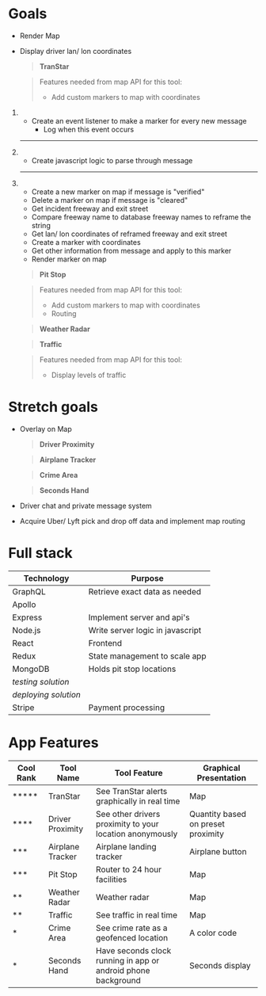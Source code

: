# Goals

- Render Map
- Display driver lan/ lon coordinates

  > **TranStar**

  > Features needed from map API for this tool:
  >
  > - Add custom markers to map with coordinates

1.  - Create an event listener to make a marker for every new message
      - Log when this event occurs

    ***

2.  - Create javascript logic to parse through message

    ***

3.  - Create a new marker on map if message is "verified"
    - Delete a marker on map if message is "cleared"
    - Get incident freeway and exit street
    - Compare freeway name to database freeway names to reframe the string
    - Get lan/ lon coordinates of reframed freeway and exit street
    - Create a marker with coordinates
    - Get other information from message and apply to this marker
    - Render marker on map

    > **Pit Stop**

    > Features needed from map API for this tool:
    >
    > - Add custom markers to map with coordinates
    > - Routing

    > **Weather Radar**

    > **Traffic**

    > Features needed from map API for this tool:
    >
    > - Display levels of traffic

# Stretch goals

- Overlay on Map

  > **Driver Proximity**

  > **Airplane Tracker**

  > **Crime Area**

  > **Seconds Hand**

- Driver chat and private message system
- Acquire Uber/ Lyft pick and drop off data and implement map routing

# Full stack

| Technology           | Purpose                          |
| -------------------- | -------------------------------- |
| GraphQL              | Retrieve exact data as needed    |
| Apollo               |                                  |
| Express              | Implement server and api's       |
| Node.js              | Write server logic in javascript |
| React                | Frontend                         |
| Redux                | State management to scale app    |
| MongoDB              | Holds pit stop locations         |
| _testing solution_   |                                  |
| _deploying solution_ |                                  |
| Stripe               | Payment processing               |

# App Features

| Cool Rank  | Tool Name        | Tool Feature                                                  | Graphical Presentation             |
| ---------- | ---------------- | ------------------------------------------------------------- | ---------------------------------- |
| \*\*\*\*\* | TranStar         | See TranStar alerts graphically in real time                  | Map                                |
| \*\*\*\*   | Driver Proximity | See other drivers proximity to your location anonymously      | Quantity based on preset proximity |
| \*\*\*     | Airplane Tracker | Airplane landing tracker                                      | Airplane button                    |
| \*\*\*     | Pit Stop         | Router to 24 hour facilities                                  | Map                                |
| \*\*       | Weather Radar    | Weather radar                                                 | Map                                |
| \*\*       | Traffic          | See traffic in real time                                      | Map                                |
| \*         | Crime Area       | See crime rate as a geofenced location                        | A color code                       |
| \*         | Seconds Hand     | Have seconds clock running in app or android phone background | Seconds display                    |

